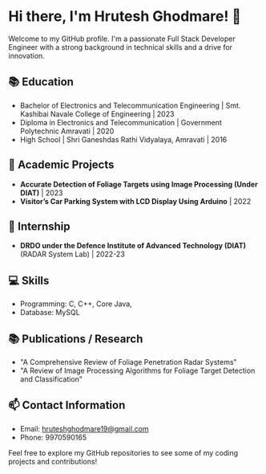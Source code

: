 # Hi there, I'm Hrutesh Ghodmare! 👋

Welcome to my GitHub profile. I'm a passionate Full Stack Developer Engineer with a strong background in technical skills and a drive for innovation. 

## 📚 Education

- Bachelor of Electronics and Telecommunication Engineering | Smt. Kashibai Navale College of Engineering | 2023
- Diploma in Electronics and Telecommunication | Government Polytechnic Amravati | 2020
- High School | Shri Ganeshdas Rathi Vidyalaya, Amravati | 2016

## 💼 Academic Projects

- **Accurate Detection of Foliage Targets using Image Processing (Under DIAT)** | 2023
- **Visitor’s Car Parking System with LCD Display Using Arduino** | 2022

## 💼 Internship

- **DRDO under the Defence Institute of Advanced Technology (DIAT)** (RADAR System Lab) | 2022-23

## 💻 Skills

- Programming: C, C++, Core Java, 
- Database: MySQL

## 📚 Publications / Research

- "A Comprehensive Review of Foliage Penetration Radar Systems"
- "A Review of Image Processing Algorithms for Foliage Target Detection and Classification"

## 📫 Contact Information

- Email: hruteshghodmare19@gmail.com
- Phone: 9970590165

Feel free to explore my GitHub repositories to see some of my coding projects and contributions!

